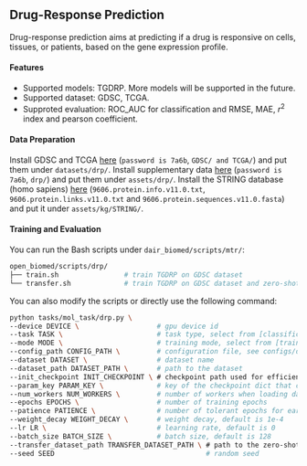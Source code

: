 ##  Drug-Response Prediction

Drug-response prediction aims at predicting if a drug is responsive on cells, tissues, or patients, based on the gene expression profile.  

#### Features

- Supported models: TGDRP. More models will be supported in the future. 
- Supported dataset: GDSC, TCGA.
- Supproted evaluation: ROC_AUC for classification and RMSE, MAE, $r^2$ index and pearson coefficient.

#### Data Preparation

Install GDSC and TCGA [here](https://pan.baidu.com/s/1iAMBkuoZnNAylhopP5OgEg) (`password is 7a6b`, `GDSC/ and TCGA/`) and put them under `datasets/drp/`. Install supplementary data [here](https://pan.baidu.com/s/1iAMBkuoZnNAylhopP5OgEg) (`password is 7a6b`, `drp/`) and put them under `assets/drp/`. Install the STRING database (homo sapiens) [here](https://string-db.org/cgi/download) (`9606.protein.info.v11.0.txt`, `9606.protein.links.v11.0.txt` and `9606.protein.sequences.v11.0.fasta`) and put it under `assets/kg/STRING/`.

#### Training and Evaluation

You can run the Bash scripts under `dair_biomed/scripts/mtr/`:

```bash
open_biomed/scripts/drp/
├── train.sh				# train TGDRP on GDSC dataset
└── transfer.sh             # train TGDRP on GDSC dataset and zero-shot test on TCGA dataset
```

You can also modify the scripts or directly use the following command:

```bash
python tasks/mol_task/drp.py \
--device DEVICE \                   # gpu device id
--task TASK \                       # task type, select from [classification, regression]
--mode MODE \                       # training mode, select from [train, test, zero_shot_transfer]
--config_path CONFIG_PATH \         # configuration file, see configs/dti/ for more details
--dataset DATASET \                 # dataset name
--dataset_path DATASET_PATH \       # path to the dataset
--init_checkpoint INIT_CHECKPOINT \ # checkpoint path used for efficient validation
--param_key PARAM_KEY \             # key of the checkpoint dict that contains model parameters
--num_workers NUM_WORKERS \         # number of workers when loading data
--epochs EPOCHS \                   # number of training epochs
--patience PATIENCE \               # number of tolerant epochs for early-stopping
--weight_decay WEIGHT_DECAY \       # weight decay, default is 1e-4
--lr LR \                           # learning rate, default is 0
--batch_size BATCH_SIZE \           # batch size, default is 128
--transfer_dataset_path TRANSFER_DATASET_PATH \ # path to the zero-shot transfer dataset
--seed SEED           							# random seed
```

